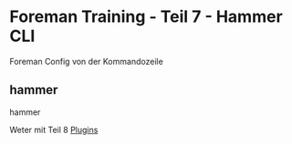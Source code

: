 # Foreman Training - Teil 7 - Hammer CLI

Foreman Config von der Kommandozeile

## hammer

hammer


Weter mit Teil 8 [Plugins](../08_plugins)

